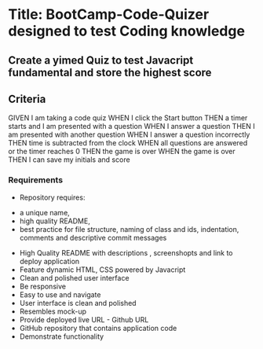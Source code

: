 # Title: BootCamp-Code-Quizer designed to test Coding knowledge
## Create a yimed Quiz to test Javacript fundamental and store the highest score


## Criteria
GIVEN I am taking a code quiz
WHEN I click the Start button
THEN a timer starts and I am presented with a question
WHEN I answer a question
THEN I am presented with another question
WHEN I answer a question incorrectly
THEN time is subtracted from the clock
WHEN all questions are answered or the timer reaches 0
THEN the game is over
WHEN the game is over
THEN I can save my initials and score

### Requirements

* Repository requires: 
- a unique name,
- high quality README,
- best practice for file structure, naming of class and ids, indentation, comments and descriptive commit messages 
* High Quality README with descriptions , screenshopts and link to deploy application
* Feature dynamic HTML, CSS powered by Javacript
* Clean and  polished user interface
* Be responsive 
* Easy to use and navigate
* User interface is clean and polished 
* Resembles mock-up
* Provide deployed live URL - Github URL
* GitHub repository that contains application code
* Demonstrate functionality 



